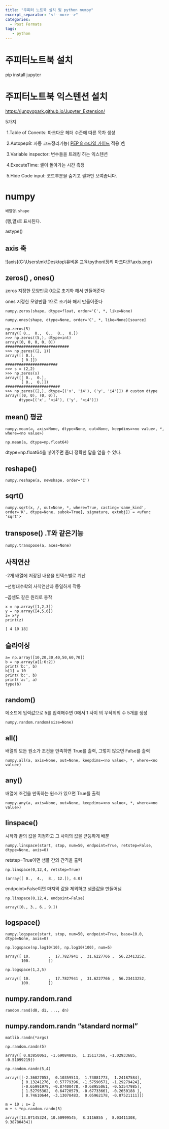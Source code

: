 ```yaml
---
title: "주피터 노트북 설치 및 python numpy"
excerpt_separator: "<!--more-->"
categories:
  - Post Formats
tags:
   - python
---
```



# 주피터노트북 설치

pip install jupyter



# 주피터노트북 익스텐션 설치

https://junpyopark.github.io/Jupyter_Extension/

5가지

​	1.Table of Conents: 마크다운 헤더 수준에 따른 목차 생성

​	2.Autopep8: 자동 코드정리기능( [PEP 8 스타일 가이드](https://www.python.org/dev/peps/pep-0008/) 적용 )[¶](https://junpyopark.github.io/Jupyter_Extension/#Autopep8:-자동-코드정리기능(-PEP-8-스타일-가이드-적용-))

​	3.Variable inspector: 변수들을 트래킹 하는 익스텐션

​	4.ExecuteTime: 셀이 돌아가는 시간 측정

​	5.Hide Code input: 코드부분을 숨기고 결과만 보여줍니다.



# numpy





```
배열명.shape
```

(행,열)로 표시된다.

astype()

## axis 축

![axis](C:\Users\mk\Desktop\유비온 교육\python\정리 마크다운\axis.png)

## zeros() , ones()

zeros  지정한 모양만큼 0으로 초기화 해서 만들어준다

ones  지정한 모양만큼 1으로 초기화 해서 만들어준다

```
numpy.zeros(shape, dtype=float, order='C', *, like=None)
```

```
numpy.ones(shape, dtype=None, order='C', *, like=None)[source]
```



```
np.zeros(5)
array([ 0.,  0.,  0.,  0.,  0.])
>>> np.zeros((5,), dtype=int)
array([0, 0, 0, 0, 0])
############################
>>> np.zeros((2, 1))
array([[ 0.],
       [ 0.]])
#######################    
>>> s = (2,2)
>>> np.zeros(s)
array([[ 0.,  0.],
       [ 0.,  0.]])
########################   
>>> np.zeros((2,), dtype=[('x', 'i4'), ('y', 'i4')]) # custom dtype
array([(0, 0), (0, 0)],
      dtype=[('x', '<i4'), ('y', '<i4')])
```





## mean()  평균

```
numpy.mean(a, axis=None, dtype=None, out=None, keepdims=<no value>, *, where=<no value>)
```

```
np.mean(a, dtype=np.float64)
```

dtype=np.float64을 넣어주면 좀더 정확한 답을 얻을 수 있다.



## reshape()

```
numpy.reshape(a, newshape, order='C')
```



## sqrt()

```
numpy.sqrt(x, /, out=None, *, where=True, casting='same_kind', order='K', dtype=None, subok=True[, signature, extobj]) = <ufunc 'sqrt'>
```



## transpose()  .T와 같은기능

```
numpy.transpose(a, axes=None)
```



## 사칙연산

-2개 배열에 저장된 내용을 인덱스별로 계산 

–선형대수학의 사칙연산과 동일하게 작동

–곱셈도 같은 원리로 동작

```
x = np.array([1,2,3])
y = np.array([4,5,6])
z= x*y
print(z)

[ 4 10 18]
```



## 슬라이싱

```
a= np.array([10,20,30,40,50,60,70])
b = np.array(a[1:6:2])
print('b:', b)
b[1] = 10
print('b:', b)
print('a:', a)
type(b)
```



## random()

메소드에 입력값으로 5를 입력해주면 0에서 1 사이 의 무작위의 수 5개를 생성

```
numpy.random.random(size=None)
```

## all()

배열의 모든 원소가 조건을 만족하면 True를 출력, 그렇지 않으면 False를 출력

```
numpy.all(a, axis=None, out=None, keepdims=<no value>, *, where=<no value>)
```

## any()

배열에 조건을 만족하는 원소가 있으면 True를 출력

```
numpy.any(a, axis=None, out=None, keepdims=<no value>, *, where=<no value>)
```



## linspace()

시작과 끝의 값을 지정하고 그 사이의 값을 균등하게 배분

```
numpy.linspace(start, stop, num=50, endpoint=True, retstep=False, dtype=None, axis=0)
```

retstep=True이면 샘플 간의 간격을 출력

```
np.linspace(0,12,4, retstep=True)

(array([ 0.,  4.,  8., 12.]), 4.0)
```

endpoint=False이면 마지막 값을 제외하고 샘플값을 만들어냄

```
np.linspace(0,12,4, endpoint=False)

array([0., 3., 6., 9.])
```



## logspace()

```
numpy.logspace(start, stop, num=50, endpoint=True, base=10.0, dtype=None, axis=0)
```



```
np.logspace(np.log10(10), np.log10(100), num=5)

array([ 10.        ,  17.7827941 ,  31.6227766 ,  56.23413252,
       100.        ])
```

```
np.logspace(1,2,5)

array([ 10.        ,  17.7827941 ,  31.6227766 ,  56.23413252,
       100.        ])
```



## numpy.random.rand

```
random.rand(d0, d1, ..., dn)
```

## numpy.random.randn	 “standard normal”

```
matlib.randn(*args)
```



```
np.random.randn(5)

array([ 0.83850061, -1.69084816,  1.15117366, -1.02933685, -0.51099219])
```

```
np.random.randn(5,4)

array([[-2.36027053,  0.10359513,  1.73881773,  1.24187584],
       [ 0.13241276,  0.57779396, -1.57590571, -1.29279424],
       [-0.65991979, -0.87400478, -0.68955061, -0.53547985],
       [ 1.52795302,  0.64720579, -0.67733661, -0.2650188 ],
       [ 0.74610644, -3.13078483,  0.05962178, -0.87521111]])
```

```
m = 10 ; s= 2
m + s *np.random.randn(5)

array([13.07145324, 10.50999545,  8.3116855 ,  8.03411308,  9.38780434])
```



